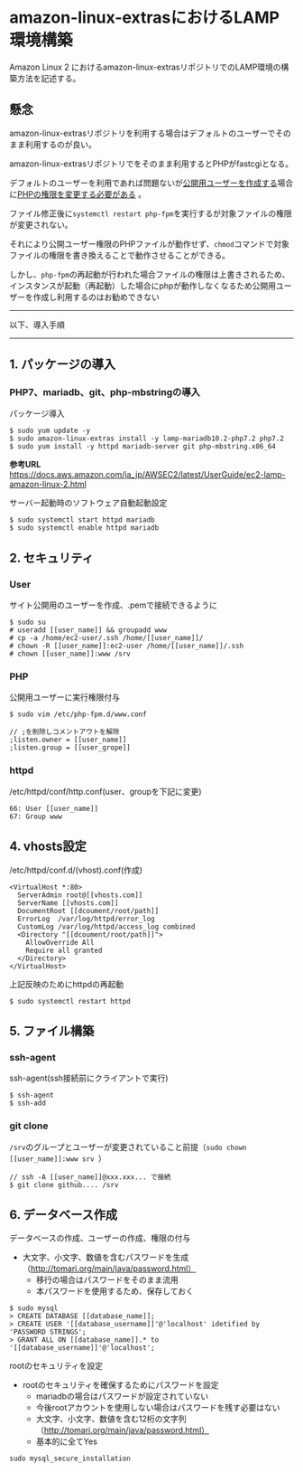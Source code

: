 #  amazon-linux-extrasにおけるLAMP環境構築

Amazon Linux 2 におけるamazon-linux-extrasリポジトリでのLAMP環境の構築方法を記述する。

##  懸念

amazon-linux-extrasリポジトリを利用する場合はデフォルトのユーザーでそのまま利用するのが良い。

amazon-linux-extrasリポジトリでをそのまま利用するとPHPがfastcgiとなる。

デフォルトのユーザーを利用であれば問題ないが[公開用ユーザーを作成する](#User設定)場合に[PHPの権限を変更する必要がある](#PHP) 。

ファイル修正後に`systemctl restart php-fpm`を実行するが対象ファイルの権限が変更されない。

それにより公開ユーザー権限のPHPファイルが動作せず、`chmod`コマンドで対象ファイルの権限を書き換えることで動作させることができる。

しかし、`php-fpm`の再起動が行われた場合ファイルの権限は上書きされるため、インスタンスが起動（再起動）した場合にphpが動作しなくなるため公開用ユーザーを作成し利用するのはお勧めできない

***


以下、導入手順



***

## 1. パッケージの導入

### PHP7、mariadb、git、php-mbstringの導入

パッケージ導入
```
$ sudo yum update -y
$ sudo amazon-linux-extras install -y lamp-mariadb10.2-php7.2 php7.2
$ sudo yum install -y httpd mariadb-server git php-mbstring.x86_64
```

**参考URL**
https://docs.aws.amazon.com/ja_jp/AWSEC2/latest/UserGuide/ec2-lamp-amazon-linux-2.html

サーバー起動時のソフトウェア自動起動設定
```
$ sudo systemctl start httpd mariadb
$ sudo systemctl enable httpd mariadb
```



## 2. セキュリティ

### User

サイト公開用のユーザーを作成、.pemで接続できるように
```
$ sudo su
# useradd [[user_name]] && groupadd www
# cp -a /home/ec2-user/.ssh /home/[[user_name]]/
# chown -R [[user_name]]:ec2-user /home/[[user_name]]/.ssh
# chown [[user_name]]:www /srv
```

### PHP

公開用ユーザーに実行権限付与

```
$ sudo vim /etc/php-fpm.d/www.conf

// ;を削除しコメントアウトを解除
;listen.owner = [[user_name]]
;listen.group = [[user_grope]]
```

### httpd

/etc/httpd/conf/http.conf(user、groupを下記に変更)
```
66: User [[user_name]]
67: Group www 
```

## 4. vhosts設定

/etc/httpd/conf.d/(vhost).conf(作成)
```
<VirtualHost *:80>
  ServerAdmin root@[[vhosts.com]]
  ServerName [[vhosts.com]]
  DocumentRoot [[dcoument/root/path]]
  ErrorLog  /var/log/httpd/error_log
  CustomLog /var/log/httpd/access_log combined
  <Directory "[[dcoument/root/path]]">
    AllowOverride All
    Require all granted
  </Directory>
</VirtualHost>
```

上記反映のためにhttpdの再起動
```
$ sudo systemctl restart httpd
```

## 5. ファイル構築

### ssh-agent

ssh-agent(ssh接続前にクライアントで実行)

```
$ ssh-agent
$ ssh-add
```

### git clone

`/srv`のグループとユーザーが変更されていること前提（`sudo chown [[user_name]]:www srv `）

```
// ssh -A [[user_name]]@xxx.xxx... で接続
$ git clone github.... /srv
```

## 6. データベース作成

データベースの作成、ユーザーの作成、権限の付与

- 大文字、小文字、数値を含むパスワードを生成（http://tomari.org/main/java/password.html）
  - 移行の場合はパスワードをそのまま流用
  - 本パスワードを使用するため、保存しておく

```
$ sudo mysql
> CREATE DATABASE [[database_name]];
> CREATE USER '[[database_username]]'@'localhost' idetified by 'PASSWORD STRINGS';
> GRANT ALL ON [[database_name]].* to '[[database_username]]'@'localhost';
```

rootのセキュリティを設定

- rootのセキュリティを確保するためにパスワードを設定
  - mariadbの場合はパスワードが設定されていない
  - 今後rootアカウントを使用しない場合はパスワードを残す必要はない
  - 大文字、小文字、数値を含む12桁の文字列（http://tomari.org/main/java/password.html）
  - 基本的に全てYes

```
sudo mysql_secure_installation
```
